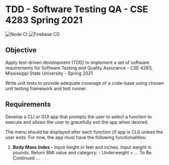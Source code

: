# TDD - Software Testing QA - CSE 4283 Spring 2021

![Node CI](https://github.com/JustinASmith/TDD-CSE_4283-Software_QA/blob/main/.github/workflows/integrate.yml/badge.svg?branch=main)
![Firebase CD](https://github.com/JustinASmith/TDD-CSE_4283-Software_QA/blob/main/.github/workflows/deploy.yml/badge.svg?branch=main)

## Objective

Apply test-driven development (TDD) to implement a set of software requirements for Software Testing and Quality Assurance - CSE 4283, Mississippi State University - Spring 2021

Write unit tests to provide adequate coverage of a code-base using chosen unit testing framework and test runner.

## Requirements

Develop a CLI or GUI app that prompts the user to select a function to execute and allows the user to gracefully exit the app when desired.

The menu should be displayed after each function (if app is CLI) unless the user exits. For now, the app must have the following functionalities:

1. **Body Mass Index -** Input height in feet and inches. Input weight in pounds.
   Return BMI value and category: - Underweight = ... To Be Continued ...
